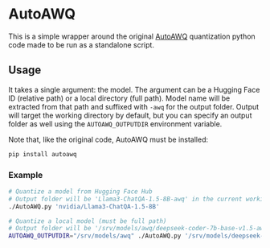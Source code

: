# AutoAWQ

This is a simple wrapper around the original [AutoAWQ](https://github.com/casper-hansen/AutoAWQ/blob/v0.2.5/examples/quantize.py) quantization python code made to be run as a standalone script.

## Usage

It takes a single argument: the model. The argument can be a Hugging Face ID (relative path) or a local directory (full path). Model name will be extracted from that path and suffixed with `-awq` for the output folder. Output will target the working directory by default, but you can specify an output folder as well using the `AUTOAWQ_OUTPUTDIR` environment variable.

Note that, like the original code, AutoAWQ must be installed:

```bash
pip install autoawq
```

### Example

```bash
# Quantize a model from Hugging Face Hub
# Output folder will be 'Llama3-ChatQA-1.5-8B-awq' in the current working directoy
./AutoAWQ.py 'nvidia/Llama3-ChatQA-1.5-8B'

# Quantize a local model (must be full path)
# Output folder will be '/srv/models/awq/deepseek-coder-7b-base-v1.5-awq'
AUTOAWQ_OUTPUTDIR="/srv/models/awq" ./AutoAWQ.py '/srv/models/deepseek-coder-7b-base-v1.5'
```
